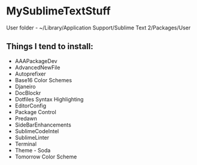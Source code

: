 MySublimeTextStuff
==================

User folder - ~/Library/Application Support/Sublime Text 2/Packages/User


## Things I tend to install:

- AAAPackageDev
- AdvancedNewFile
- Autoprefixer
- Base16 Color Schemes
- Djaneiro
- DocBlockr
- Dotfiles Syntax Highlighting
- EditorConfig
- Package Control
- Predawn
- SideBarEnhancements
- SublimeCodeIntel
- SublimeLinter
- Terminal
- Theme - Soda
- Tomorrow Color Scheme